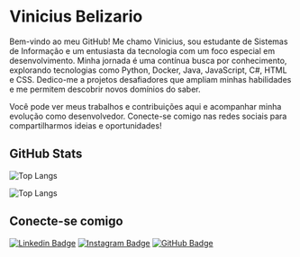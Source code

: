 # Vinicius Belizario

Bem-vindo ao meu GitHub! Me chamo Vinicius, sou estudante de Sistemas de Informação e um entusiasta da tecnologia com um foco especial em desenvolvimento. Minha jornada é uma contínua busca por conhecimento, explorando tecnologias como Python, Docker, Java, JavaScript, C#, HTML e CSS. Dedico-me a projetos desafiadores que ampliam minhas habilidades e me permitem descobrir novos domínios do saber.

Você pode ver meus trabalhos e contribuições aqui e acompanhar minha evolução como desenvolvedor. Conecte-se comigo nas redes sociais para compartilharmos ideias e oportunidades!

## GitHub Stats
![Top Langs](https://github-readme-stats-git-masterrstaa-rickstaa.vercel.app/api/top-langs/?username=ViniciusBelizario&bg_color=000&border_color=30A3DC&title_color=E94D5F&text_color=FFF&hide_title=true&)


![Top Langs](https://github-readme-stats-git-masterrstaa-rickstaa.vercel.app/api/top-langs/?username=ViniciusBelizario&layout=compact&bg_color=000&border_color=30A3DC&title_color=E94D5F&text_color=FFF&hide_title=true&)

## Conecte-se comigo

[![Linkedin Badge](https://img.shields.io/badge/-LinkedIn-0077B5?style=for-the-badge&logo=linkedin&logoColor=white)](https://www.linkedin.com/in/vinicius-gabriel-belizario/)
[![Instagram Badge](https://img.shields.io/badge/-Instagram-%23E4405F?style=for-the-badge&logo=instagram&logoColor=white)](https://www.instagram.com/vinicius.belizario/)
[![GitHub Badge](https://img.shields.io/badge/-GitHub-100000?style=for-the-badge&logo=github&logoColor=white)](https://github.com/ViniciusBelizario)
